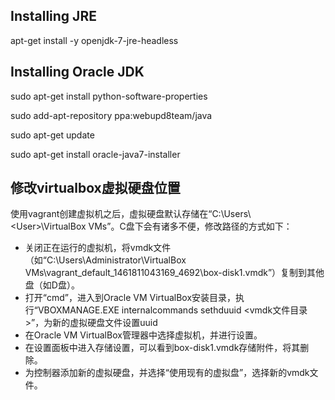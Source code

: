 ## Installing JRE

apt-get install -y openjdk-7-jre-headless

## Installing Oracle JDK

sudo apt-get install python-software-properties

sudo add-apt-repository ppa:webupd8team/java

sudo apt-get update

sudo apt-get install oracle-java7-installer

## 修改virtualbox虚拟硬盘位置

使用vagrant创建虚拟机之后，虚拟硬盘默认存储在“C:\Users\\&lt;User&gt;\VirtualBox VMs”。C盘下会有诸多不便，修改路径的方式如下：

* 关闭正在运行的虚拟机，将vmdk文件（如“C:\Users\Administrator\VirtualBox VMs\vagrant_default_1461811043169_4692\box-disk1.vmdk”）复制到其他盘（如D盘）。
* 打开“cmd”，进入到Oracle VM VirtualBox安装目录，执行“VBOXMANAGE.EXE internalcommands sethduuid \<vmdk文件目录\>”，为新的虚拟硬盘文件设置uuid
* 在Oracle VM VirtualBox管理器中选择虚拟机，并进行设置。
* 在设置面板中进入存储设置，可以看到box-disk1.vmdk存储附件，将其删除。
* 为控制器添加新的虚拟硬盘，并选择“使用现有的虚拟盘”，选择新的vmdk文件。
